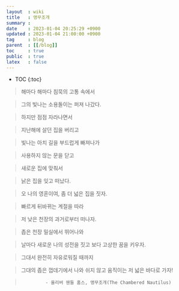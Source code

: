 ```yaml
---
layout  : wiki
title   : 앵무조개
summary : 
date    : 2023-01-04 20:25:29 +0900
updated : 2023-01-04 21:00:00 +0900
tag     : blog
parent  : [[/blog]]
toc     : true
public  : true
latex   : false
---
```

* TOC
{:toc}


> 해마다 해마다 침묵의 고통 속에서

> 그의 빛나는 소용돌이는 퍼져 나갔다.

> 하지만 점점 자라나면서

> 지난해에 살던 집을 버리고

> 빛나는 아치 길을 부드럽게 빠져나가

> 사용하지 않는 문을 닫고

> 새로운 집에 맞춰서

> 낡은 집을 잊고 떠났다.


> 오 나의 영혼이여, 좀 더 넓은 집을 짓자.

> 빠르게 뒤바뀌는 계절을 따라

> 저 낮은 천장의 과거로부터 떠나자.

> 좁은 천장 밀실에서 뛰어나와

> 날마다 새로운 나의 성전을 짓고 보다 고상한 꿈을 키우자.

> 그대서 완전히 자유로워질 때까지

> 그대의 좁은 껍데기에서 나와 쉬지 않고 움직이는 저 넓은 바다로 가자!

>              - 올리버 웬들 홈스, 앵무조개(The Chambered Nautilus)
